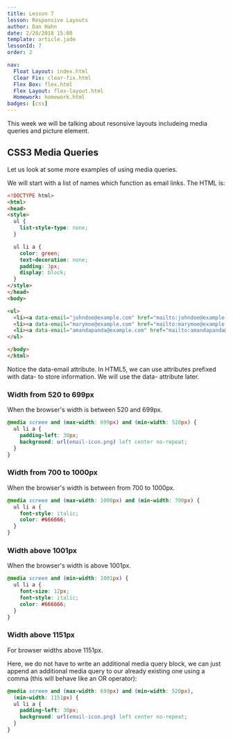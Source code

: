 ```yaml
---
title: Lesson 7
lesson: Responsive Layouts
author: Dan Hahn
date: 2/28/2018 15:00
template: article.jade
lessonId: 7
order: 2

nav:
  Float Layout: index.html
  Clear Fix: clear-fix.html
  Flex Box: flex.html
  Flex Layout: flex-layout.html
  Homework: homework.html
badges: [css]
---
```


This week we will be talking about resonsive layouts includeing media queries and picture element.

<span class="more"></span>

## CSS3 Media Queries

Let us look at some more examples of using media queries.

We will start with a list of names which function as email links. The HTML is:

```html
<!DOCTYPE html>
<html>
<head>
<style>
  ul {
    list-style-type: none;
  }

  ul li a {
    color: green;
    text-decoration: none;
    padding: 3px;
    display: block;
  }
</style>
</head>
<body>

<ul>
  <li><a data-email="johndoe@example.com" href="mailto:johndoe@example.com">John Doe</a></li>
  <li><a data-email="marymoe@example.com" href="mailto:marymoe@example.com">Mary Moe</a></li>
  <li><a data-email="amandapanda@example.com" href="mailto:amandapanda@example.com">Amanda Panda</a></li>
</ul>

</body>
</html>
```

Notice the data-email attribute. In HTML5, we can use attributes prefixed with data- to store information. We will use the data- attribute later.

### Width from 520 to 699px

When the browser's width is between 520 and 699px.

```css
@media screen and (max-width: 699px) and (min-width: 520px) {
  ul li a {
    padding-left: 30px;
    background: url(email-icon.png) left center no-repeat;
  }
}
```

### Width from 700 to 1000px

When the browser's width is between from 700 to 1000px.

```css
@media screen and (max-width: 1000px) and (min-width: 700px) {
  ul li a {
    font-style: italic;
    color: #666666;
  }
}
```

### Width above 1001px

When the browser's width is above 1001px.

```css
@media screen and (min-width: 1001px) {
  ul li a {
    font-size: 12px;
    font-style: italic;
    color: #666666;
  }
}
```

### Width above 1151px

For browser widths above 1151px.

Here, we do not have to write an additional media query block, we can just append an additional media query to our already existing one using a comma (this will behave like an OR operator):

```css
@media screen and (max-width: 699px) and (min-width: 520px),
  (min-width: 1151px) {
  ul li a {
    padding-left: 30px;
    background: url(email-icon.png) left center no-repeat;
  }
}
```
